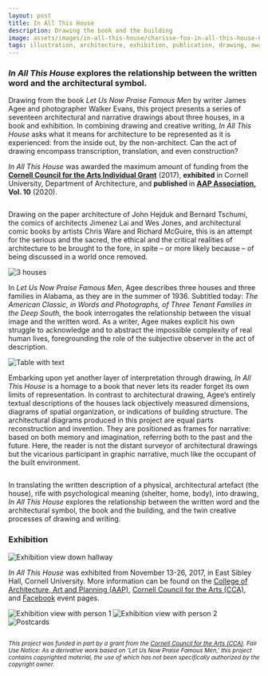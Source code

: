 ```yaml
---
layout: post
title: In All This House
description: Drawing the book and the building
image: assets/images/in-all-this-house/charisse-foo-in-all-this-house-04.jpg
tags: illustration, architecture, exhibition, publication, drawing, award
---
```


<h3> <i>In All This House</i> explores the relationship between the written word and the architectural symbol. </h3>

<p> 
Drawing from the book <i>Let Us Now Praise Famous Men</i> by writer James Agee and photographer Walker Evans, this project presents a series of seventeen architectural and narrative drawings about three houses, in a book and exhibition. In combining drawing and creative writing, <i>In All This House</i> asks what it means for architecture to be represented as it is experienced: from the inside out, by the non-architect. Can the act of drawing encompass transcription, translation, and even construction? </p>

<p> <i>In All This House</i> was awarded the maximum amount of funding from the <strong><a href="http://cca.cornell.edu/?p=grants">Cornell Council for the Arts Individual Grant</a></strong> (2017), <strong>exhibited</strong> in Cornell University, Department of Architecture, and <strong> published </strong> in <strong> <a href="https://association.aap.cornell.edu/">AAP Association,</a> Vol. 10</strong> (2020).</p>

<!-- Image Grid -->
<div class="box alt">
	<div class="row 50% uniform">
		<div class="6u"><span class="image fit"><img src="{% link assets/images/in-all-this-house/charisse-foo-in-all-this-house-31.jpg %}" alt="" /></span></div>
		<div class="6u$"><span class="image fit"><img src="{% link assets/images/in-all-this-house/charisse-foo-in-all-this-house-32.jpg %}" alt="" /></span></div>
		<!-- Break -->
	</div>
</div>

<p> Drawing on the paper architecture of John Hejduk and Bernard Tschumi, the comics  of architects Jimenez Lai and Wes Jones, and architectural comic books by artists Chris Ware and Richard McGuire, this is an attempt for the serious and the sacred, the ethical and the critical realities of architecture to be brought to the fore, in spite – or more likely because – of being discussed in a world once removed. </p>

<span class="image fit"><img src="{% link assets/images/in-all-this-house/charisse-foo-in-all-this-house-27.jpg %}" alt="3 houses" /></span>

<p>In <i>Let Us Now Praise Famous Men</i>, Agee describes three houses and three families in Alabama, as they are in the summer of 1936. Subtitled today: <i>The American Classic, in Words and Photographs, of Three Tenant Families in the Deep South,</i> the book interrogates the relationship between the visual image and the written word. As a writer, Agee makes explicit his own struggle to acknowledge and to abstract the impossible complexity of real human lives, foregrounding the role of the subjective observer in the act of description. </p>

<span class="image fit"><img src="{% link assets/images/in-all-this-house/charisse-foo-in-all-this-house-28.jpg %}" alt="Table with text" /></span>

<p>
Embarking upon yet another layer of interpretation through drawing, <i> In All This House</i> is a homage to a book that never lets its reader forget its own limits of representation. In contrast to architectural drawing, Agee’s entirely textual descriptions of the houses lack objectively measured dimensions, diagrams of spatial organization, or indications of building structure. The architectural diagrams produced in this project are equal parts reconstruction and invention. They are positioned as frames for narrative: based on both memory and imagination, referring both to the past and the future. Here, the reader is not the distant surveyor of architectural drawings but the vicarious participant in graphic narrative, much like the occupant of the built environment. </p>

<!-- Image Grid -->
<div class="box alt">
	<div class="row 50% uniform">
		<div class="6u"><span class="image fit"><img src="{% link assets/images/in-all-this-house/charisse-foo-in-all-this-house-07.jpg %}" alt="" /></span></div>
		<div class="6u$"><span class="image fit"><img src="{% link assets/images/in-all-this-house/charisse-foo-in-all-this-house-08.jpg %}" alt="" /></span></div>
		<!-- Break -->
		<div class="6u"><span class="image fit"><img src="{% link assets/images/in-all-this-house/charisse-foo-in-all-this-house-38.jpg %}" alt="" /></span></div>
		<div class="6u$"><span class="image fit"><img src="{% link assets/images/in-all-this-house/charisse-foo-in-all-this-house-39.jpg %}" alt="" /></span></div>
	</div>
</div>

<p> In translating the written description of a physical, architectural artefact (the house), rife with psychological meaning (shelter, home, body), into drawing, <i>In All This House</i> explores the relationship between the written word and the architectural symbol, the book and the building, and the twin creative processes of drawing and writing.  </p>

<h3> Exhibition </h3>
<span class="image fit"><img src="{% link assets/images/in-all-this-house/charisse-foo-in-all-this-house-02.jpg %}" alt="Exhibition view down hallway" /></span>

<p> <i>In All This House</i> was exhibited from November 13-26, 2017, in East Sibley Hall, Cornell University. More information can be found on the <a href="https://aap.cornell.edu/news-events/all-this-house">College of Architecture, Art and Planning (AAP)</a>, <a href="http://cca.cornell.edu/house2017">Cornell Council for the Arts (CCA)</a>, and <a href="https://www.facebook.com/events/145422706061812/">Facebook</a> event pages. </p>

<!-- Full page images -->

<span class="image fit"><img src="{% link assets/images/in-all-this-house/charisse-foo-in-all-this-house-03.jpg %}" alt="Exhibition view with person 1" /></span>
<span class="image fit"><img src="{% link assets/images/in-all-this-house/charisse-foo-in-all-this-house-17.jpg %}" alt="Exhibition view with person 2" /></span>
<span class="image fit"><img src="{% link assets/images/in-all-this-house/charisse-foo-in-all-this-house-01.jpg %}" alt="Postcards" /></span>

<!-- Image Grid -->
<div class="box alt">
	<div class="row 50% uniform">
		<div class="4u"><span class="image fit"><img src="{% link assets/images/in-all-this-house/charisse-foo-in-all-this-house-09.jpg %}" alt="" /></span></div>
		<div class="4u"><span class="image fit"><img src="{% link assets/images/in-all-this-house/charisse-foo-in-all-this-house-20.jpg %}" alt="" /></span></div>
		<div class="4u$"><span class="image fit"><img src="{% link assets/images/in-all-this-house/charisse-foo-in-all-this-house-24.jpg %}" alt="" /></span></div>
    </div>

</div>

<p><small><i>This project was funded in part by a grant from the <a href="http://cca.cornell.edu/">Cornell Council for the Arts (CCA)</a>.  Fair Use Notice: As a derivative work based on 'Let Us Now Praise Famous Men,' this project contains copyrighted material, the use of which has not been specifically authorized by the copyright owner. </i></small></p>
